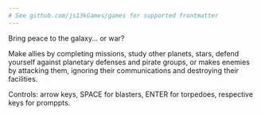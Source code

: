 ```yaml
---
# See github.com/js13kGames/games for supported frontmatter
---
```

Bring peace to the galaxy... or war?

Make allies by completing missions, study other planets, stars, defend yourself against planetary defenses and pirate groups, or makes enemies by attacking them, ignoring their communications and destroying their facilities.

Controls: arrow keys, SPACE for blasters, ENTER for torpedoes, respective keys for promppts.